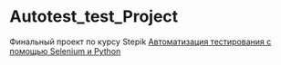 # Autotest_test_Project
Финальный проект по курсу Stepik [Автоматизация тестирования с помощью Selenium и Python](https://stepik.org/course/575)

